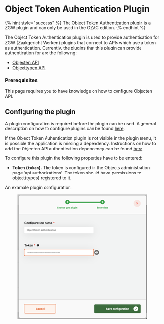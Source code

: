 # Object Token Auhentication Plugin

{% hint style="success" %}
The Object Token Authentication plugin is a ZGW plugin and can only be used in the GZAC edition.
{% endhint %}

The Object Token Authentication plugin is used to provide authentication for ZGW (Zaakgericht Werken) plugins that connect to APIs which use a token as authentication. Currently, the plugins that this plugin can provide authentication for are the following:

* [Objecten API](configure-objecten-api-plugin.md)
* [Objecttypen API](configure-objecttypen-api-plugin.md)

### Prerequisites

This page requires you to have knowledge on how to configure Objecten API.

## Configuring the plugin

A plugin configuration is required before the plugin can be used. A general description on how to configure plugins can be found [here](broken-reference).

If the Object Token Auhentication plugin is not visible in the plugin menu, it is possible the application is missing a dependency. Instructions on how to add the Objecten API authentication dependency can be found [here](../../fundamentals/getting-started/modules/zgw/objecten-api-authentication.md).

To configure this plugin the following properties have to be entered:

* **Token (`token`).** The token is configured in the Objects administration page 'api authorizations'. The token should have permissions to object(types) registered to it.

An example plugin configuration:&#x20;

<figure><img src="../../.gitbook/assets/configure-plugin (4).png" alt=""><figcaption></figcaption></figure>
